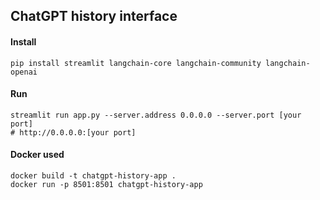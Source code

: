 ## ChatGPT history interface

#### Install
```
pip install streamlit langchain-core langchain-community langchain-openai
```

#### Run
```
streamlit run app.py --server.address 0.0.0.0 --server.port [your port]
# http://0.0.0.0:[your port]
```

#### Docker used
```
docker build -t chatgpt-history-app .
docker run -p 8501:8501 chatgpt-history-app
```